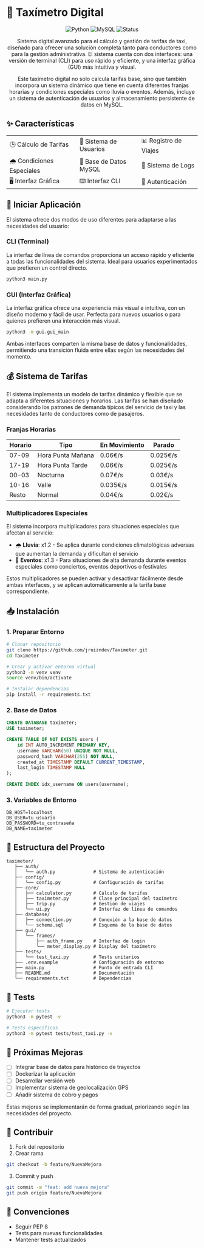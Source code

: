 # 🚕 Taxímetro Digital

<div align="center">

![Python](https://img.shields.io/badge/Python-3.12-blue?style=for-the-badge&logo=python)
![MySQL](https://img.shields.io/badge/MySQL-8.0-blue?style=for-the-badge&logo=mysql)
![Status](https://img.shields.io/badge/Status-Completed-green?style=for-the-badge)

Sistema digital avanzado para el cálculo y gestión de tarifas de taxi, diseñado para ofrecer una solución completa tanto para conductores como para la gestión administrativa. El sistema cuenta con dos interfaces: una versión de terminal (CLI) para uso rápido y eficiente, y una interfaz gráfica (GUI) más intuitiva y visual.

Este taxímetro digital no solo calcula tarifas base, sino que también incorpora un sistema dinámico que tiene en cuenta diferentes franjas horarias y condiciones especiales como lluvia o eventos. Además, incluye un sistema de autenticación de usuarios y almacenamiento persistente de datos en MySQL.

</div>

## ✨ Características

<table>
  <tr>
    <td>🕒 Cálculo de Tarifas</td>
    <td>👥 Sistema de Usuarios</td>
    <td>📊 Registro de Viajes</td>
  </tr>
  <tr>
    <td>🌧️ Condiciones Especiales</td>
    <td>💾 Base de Datos MySQL</td>
    <td>📝 Sistema de Logs</td>
  </tr>
  <tr>
    <td>🖥️ Interfaz Gráfica</td>
    <td>⌨️ Interfaz CLI</td>
    <td>🔐 Autenticación</td>
  </tr>
</table>

## 🚀 Iniciar Aplicación

El sistema ofrece dos modos de uso diferentes para adaptarse a las necesidades del usuario:

### CLI (Terminal)

La interfaz de línea de comandos proporciona un acceso rápido y eficiente a todas las funcionalidades del sistema. Ideal para usuarios experimentados que prefieren un control directo.

```bash
python3 main.py
```

### GUI (Interfaz Gráfica)

La interfaz gráfica ofrece una experiencia más visual e intuitiva, con un diseño moderno y fácil de usar. Perfecta para nuevos usuarios o para quienes prefieren una interacción más visual.

```bash
python3 -m gui.gui_main
```

Ambas interfaces comparten la misma base de datos y funcionalidades, permitiendo una transición fluida entre ellas según las necesidades del momento.

## 💰 Sistema de Tarifas

El sistema implementa un modelo de tarifas dinámico y flexible que se adapta a diferentes situaciones y horarios. Las tarifas se han diseñado considerando los patrones de demanda típicos del servicio de taxi y las necesidades tanto de conductores como de pasajeros.

### Franjas Horarias

| Horario | Tipo              | En Movimiento | Parado   |
| ------- | ----------------- | ------------- | -------- |
| 07-09   | Hora Punta Mañana | 0.06€/s       | 0.025€/s |
| 17-19   | Hora Punta Tarde  | 0.06€/s       | 0.025€/s |
| 00-03   | Nocturna          | 0.07€/s       | 0.03€/s  |
| 10-16   | Valle             | 0.035€/s      | 0.015€/s |
| Resto   | Normal            | 0.04€/s       | 0.02€/s  |

### Multiplicadores Especiales

El sistema incorpora multiplicadores para situaciones especiales que afectan al servicio:

-   🌧️ **Lluvia**: x1.2 - Se aplica durante condiciones climatológicas adversas que aumentan la demanda y dificultan el servicio
-   🎪 **Eventos**: x1.3 - Para situaciones de alta demanda durante eventos especiales como conciertos, eventos deportivos o festivales

Estos multiplicadores se pueden activar y desactivar fácilmente desde ambas interfaces, y se aplican automáticamente a la tarifa base correspondiente.

## 📥 Instalación

### 1. Preparar Entorno

```bash
# Clonar repositorio
git clone https://github.com/jruizndev/Taximeter.git
cd Taximeter

# Crear y activar entorno virtual
python3 -m venv venv
source venv/bin/activate

# Instalar dependencias
pip install -r requirements.txt
```

### 2. Base de Datos

```sql
CREATE DATABASE taximeter;
USE taximeter;

CREATE TABLE IF NOT EXISTS users (
    id INT AUTO_INCREMENT PRIMARY KEY,
    username VARCHAR(50) UNIQUE NOT NULL,
    password_hash VARCHAR(255) NOT NULL,
    created_at TIMESTAMP DEFAULT CURRENT_TIMESTAMP,
    last_login TIMESTAMP NULL
);

CREATE INDEX idx_username ON users(username);
```

### 3. Variables de Entorno

```env
DB_HOST=localhost
DB_USER=tu_usuario
DB_PASSWORD=tu_contraseña
DB_NAME=taximeter
```

## 📁 Estructura del Proyecto

```
taximeter/
   ├── auth/
   │   └── auth.py              # Sistema de autenticación
   ├── config/
   │   └── config.py            # Configuración de tarifas
   ├── core/
   │   ├── calculator.py        # Cálculo de tarifas
   │   ├── taximeter.py         # Clase principal del taxímetro
   │   ├── trip.py              # Gestión de viajes
   │   └── ui.py                # Interfaz de línea de comandos
   ├── database/
   │   ├── connection.py        # Conexión a la base de datos
   │   └── schema.sql           # Esquema de la base de datos
   ├── gui/
   │   └── frames/
   │       ├── auth_frame.py    # Interfaz de login
   │       └── meter_display.py # Display del taxímetro
   ├── tests/
   │   └── test_taxi.py         # Tests unitarios
   ├── .env.example             # Configuración de entorno
   ├── main.py                  # Punto de entrada CLI
   ├── README.md                # Documentación
   └── requirements.txt         # Dependencias
```

## 🧪 Tests

```bash
# Ejecutar tests
python3 -m pytest -v

# Tests específicos
python3 -m pytest tests/test_taxi.py -v
```

## 🚀 Próximas Mejoras

-   [ ] Integrar base de datos para histórico de trayectos
-   [ ] Dockerizar la aplicación
-   [ ] Desarrollar versión web
-   [ ] Implementar sistema de geolocalización GPS
-   [ ] Añadir sistema de cobro y pagos

Estas mejoras se implementarán de forma gradual, priorizando según las necesidades del proyecto.

## 🤝 Contribuir

1. Fork del repositorio
2. Crear rama

```bash
git checkout -b feature/NuevaMejora
```

3. Commit y push

```bash
git commit -m "feat: add nueva mejora"
git push origin feature/NuevaMejora
```

## 📝 Convenciones

-   Seguir PEP 8
-   Tests para nuevas funcionalidades
-   Mantener tests actualizados
